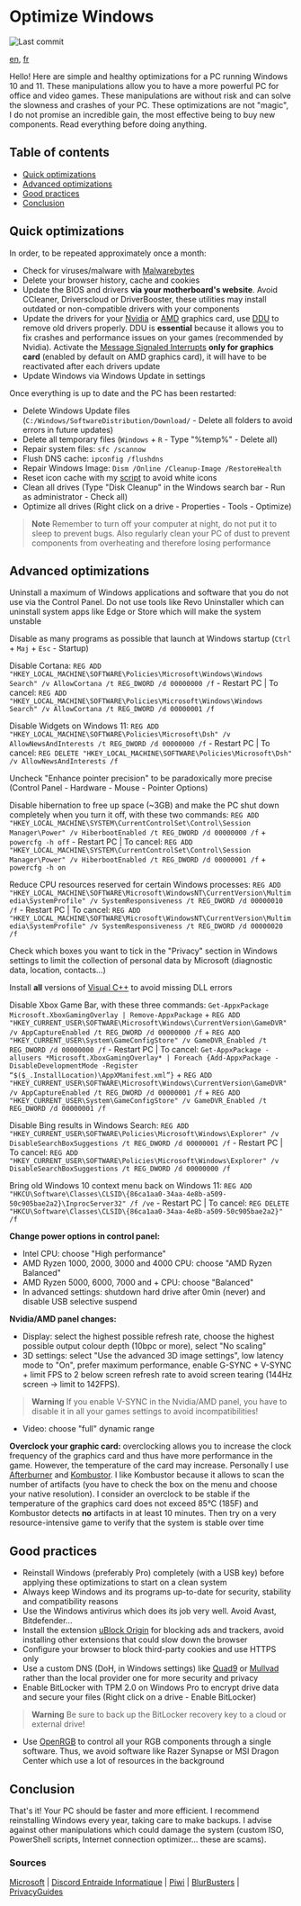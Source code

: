 # Optimize Windows

![Last commit](https://img.shields.io/github/last-commit/PouletEnSlip/OptimizeWindows?style=for-the-badge)

[en](/README.md), [fr](/README-FR.md)

Hello! Here are simple and healthy optimizations for a PC running Windows 10 and 11. These manipulations allow you to have a more powerful PC for office and video games. These manipulations are without risk and can solve the slowness and crashes of your PC. These optimizations are not "magic", I do not promise an incredible gain, the most effective being to buy new components. Read everything before doing anything.

## Table of contents
- [Quick optimizations](#quick-optimizations)
- [Advanced optimizations](#advanced-optimizations)
- [Good practices](#good-practices)
- [Conclusion](#conclusion)

## Quick optimizations
In order, to be repeated approximately once a month:
* Check for viruses/malware with [Malwarebytes](https://malwarebytes.com/)
* Delete your browser history, cache and cookies
* Update the BIOS and drivers **via your motherboard's website**. Avoid CCleaner, Driverscloud or DriverBooster, these utilities may install outdated or non-compatible drivers with your components
* Update the drivers for your [Nvidia](https://www.nvidia.com/Download/index.aspx?lang=en-us) or [AMD](https://www.amd.com/en/support) graphics card, use [DDU](https://www.guru3d.com/files-details/display-driver-uninstaller-download.html) to remove old drivers properly. DDU is **essential** because it allows you to fix crashes and performance issues on your games (recommended by Nvidia). Activate the [Message Signaled Interrupts](https://www.mediafire.com/file/ewpy1p0rr132thk/MSI_util_v3.zip) **only for graphics card** (enabled by default on AMD graphics card), it will have to be reactivated after each drivers update
* Update Windows via Windows Update in settings

Once everything is up to date and the PC has been restarted:
* Delete Windows Update files (`C:/Windows/SoftwareDistribution/Download/` - Delete all folders to avoid errors in future updates)
* Delete all temporary files (`Windows` + `R` - Type "%temp%" - Delete all)
* Repair system files: `sfc /scannow`
* Flush DNS cache: `ipconfig /flushdns`
* Repair Windows Image: `Dism /Online /Cleanup-Image /RestoreHealth`
* Reset icon cache with my [script](https://github.com/PouletEnSlip/ResetIconCache) to avoid white icons
* Clean all drives (Type "Disk Cleanup" in the Windows search bar - Run as administrator - Check all)
* Optimize all drives (Right click on a drive - Properties - Tools - Optimize)

> **Note** Remember to turn off your computer at night, do not put it to sleep to prevent bugs. Also regularly clean your PC of dust to prevent components from overheating and therefore losing performance

## Advanced optimizations
Uninstall a maximum of Windows applications and software that you do not use via the Control Panel. Do not use tools like Revo Uninstaller which can uninstall system apps like Edge or Store which will make the system unstable

Disable as many programs as possible that launch at Windows startup (`Ctrl` + `Maj` + `Esc` - Startup)

Disable Cortana: `REG ADD "HKEY_LOCAL_MACHINE\SOFTWARE\Policies\Microsoft\Windows\Windows Search" /v AllowCortana /t REG_DWORD /d 00000000 /f` - Restart PC | To cancel: `REG ADD "HKEY_LOCAL_MACHINE\SOFTWARE\Policies\Microsoft\Windows\Windows Search" /v AllowCortana /t REG_DWORD /d 00000001 /f`

Disable Widgets on Windows 11: `REG ADD "HKEY_LOCAL_MACHINE\SOFTWARE\Policies\Microsoft\Dsh" /v AllowNewsAndInterests /t REG_DWORD /d 00000000 /f` - Restart PC | To cancel: `REG DELETE "HKEY_LOCAL_MACHINE\SOFTWARE\Policies\Microsoft\Dsh" /v AllowNewsAndInterests /f`

Uncheck "Enhance pointer precision" to be paradoxically more precise (Control Panel - Hardware - Mouse - Pointer Options)

Disable hibernation to free up space (~3GB) and make the PC shut down completely when you turn it off, with these two commands: `REG ADD "HKEY_LOCAL_MACHINE\SYSTEM\CurrentControlSet\Control\Session Manager\Power" /v HiberbootEnabled /t REG_DWORD /d 00000000 /f` + `powercfg -h off` - Restart PC | To cancel: `REG ADD "HKEY_LOCAL_MACHINE\SYSTEM\CurrentControlSet\Control\Session Manager\Power" /v HiberbootEnabled /t REG_DWORD /d 00000001 /f` + `powercfg -h on`

Reduce CPU resources reserved for certain Windows processes: `REG ADD "HKEY_LOCAL_MACHINE\SOFTWARE\Microsoft\WindowsNT\CurrentVersion\Multimedia\SystemProfile" /v SystemResponsiveness /t REG_DWORD /d 00000010 /f` - Restart PC | To cancel: `REG ADD "HKEY_LOCAL_MACHINE\SOFTWARE\Microsoft\WindowsNT\CurrentVersion\Multimedia\SystemProfile" /v SystemResponsiveness /t REG_DWORD /d 00000020 /f`

Check which boxes you want to tick in the "Privacy" section in Windows settings to limit the collection of personal data by Microsoft (diagnostic data, location, contacts...)

Install **all** versions of [Visual C++](https://www.techpowerup.com/download/visual-c-redistributable-runtime-package-all-in-one/) to avoid missing DLL errors

Disable Xbox Game Bar, with these three commands: `Get-AppxPackage Microsoft.XboxGamingOverlay | Remove-AppxPackage` + `REG ADD "HKEY_CURRENT_USER\SOFTWARE\Microsoft\Windows\CurrentVersion\GameDVR" /v AppCaptureEnabled /t REG_DWORD /d 00000000 /f` + `REG ADD "HKEY_CURRENT_USER\System\GameConfigStore" /v GameDVR_Enabled /t REG_DWORD /d 00000000 /f` - Restart PC | To cancel: `Get-AppxPackage -allusers *Microsoft.XboxGamingOverlay* | Foreach {Add-AppxPackage -DisableDevelopmentMode -Register “$($_.InstallLocation)\AppXManifest.xml”}` + `REG ADD "HKEY_CURRENT_USER\SOFTWARE\Microsoft\Windows\CurrentVersion\GameDVR" /v AppCaptureEnabled /t REG_DWORD /d 00000001 /f` + `REG ADD "HKEY_CURRENT_USER\System\GameConfigStore" /v GameDVR_Enabled /t REG_DWORD /d 00000001 /f`

Disable Bing results in Windows Search: `REG ADD "HKEY_CURRENT_USER\SOFTWARE\Policies\Microsoft\Windows\Explorer" /v DisableSearchBoxSuggestions /t REG_DWORD /d 00000001 /f` - Restart PC | To cancel: `REG ADD "HKEY_CURRENT_USER\SOFTWARE\Policies\Microsoft\Windows\Explorer" /v DisableSearchBoxSuggestions /t REG_DWORD /d 00000000 /f`

Bring old Windows 10 context menu back on Windows 11: `REG ADD "HKCU\Software\Classes\CLSID\{86ca1aa0-34aa-4e8b-a509-50c905bae2a2}\InprocServer32" /f /ve` - Restart PC | To cancel: `REG DELETE "HKCU\Software\Classes\CLSID\{86ca1aa0-34aa-4e8b-a509-50c905bae2a2}" /f`

**Change power options in control panel:**
* Intel CPU: choose "High performance"
* AMD Ryzen 1000, 2000, 3000 and 4000 CPU: choose "AMD Ryzen Balanced"
* AMD Ryzen 5000, 6000, 7000 and + CPU: choose "Balanced"
* In advanced settings: shutdown hard drive after 0min (never) and disable USB selective suspend

**Nvidia/AMD panel changes:**
* Display: select the highest possible refresh rate, choose the highest possible output colour depth (10bpc or more), select "No scaling"
* 3D settings: select "Use the advanced 3D image settings", low latency mode to "On", prefer maximum performance, enable G-SYNC + V-SYNC + limit FPS to 2 below screen refresh rate to avoid screen tearing (144Hz screen → limit to 142FPS).
> **Warning** If you enable V-SYNC in the Nvidia/AMD panel, you have to disable it in all your games settings to avoid incompatibilities!
* Video: choose "full" dynamic range

**Overclock your graphic card:** overclocking allows you to increase the clock frequency of the graphics card and thus have more performance in the game. However, the temperature of the card may increase. Personally I use [Afterburner](https://www.msi.com/Landing/afterburner/graphics-cards) and [Kombustor](https://msikombustor.com/). I like Kombustor because it allows to scan the number of artifacts (you have to check the box on the menu and choose your native resolution). I consider an overclock to be stable if the temperature of the graphics card does not exceed 85°C (185F) and Kombustor detects **no** artifacts in at least 10 minutes. Then try on a very resource-intensive game to verify that the system is stable over time

## Good practices
* Reinstall Windows (preferably Pro) completely (with a USB key) before applying these optimizations to start on a clean system
* Always keep Windows and its programs up-to-date for security, stability and compatibility reasons
* Use the Windows antivirus which does its job very well. Avoid Avast, Bitdefender...
* Install the extension [uBlock Origin](https://ublockorigin.com/) for blocking ads and trackers, avoid installing other extensions that could slow down the browser
* Configure your browser to block third-party cookies and use HTTPS only
* Use a custom DNS (DoH, in Windows settings) like [Quad9](https://www.quad9.net) or [Mullvad](https://mullvad.net/fr/help/dns-over-https-and-dns-over-tls/) rather than the local provider one for more security and privacy
* Enable BitLocker with TPM 2.0 on Windows Pro to encrypt drive data and secure your files (Right click on a drive - Enable BitLocker)
> **Warning** Be sure to back up the BitLocker recovery key to a cloud or external drive!
* Use [OpenRGB](https://gitlab.com/CalcProgrammer1/OpenRGB) to control all your RGB components through a single software. Thus, we avoid software like Razer Synapse or MSI Dragon Center which use a lot of resources in the background

## Conclusion
That's it! Your PC should be faster and more efficient. I recommend reinstalling Windows every year, taking care to make backups. I advise against other manipulations which could damage the system (custom ISO, PowerShell scripts, Internet connection optimizer... these are scams).

### Sources
[Microsoft](https://learn.microsoft.com/en-us/windows/security/) | [Discord Entraide Informatique](https://discord.gg/WMsR7dT) | [Piwi](https://github.com/Piwielle) | [BlurBusters](https://blurbusters.com) | [PrivacyGuides](https://privacyguides.org/)
